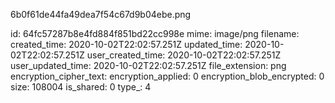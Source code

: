 6b0f61de44fa49dea7f54c67d9b04ebe.png

id: 64fc57287b8e4fd884f851bd22cc998e
mime: image/png
filename: 
created_time: 2020-10-02T22:02:57.251Z
updated_time: 2020-10-02T22:02:57.251Z
user_created_time: 2020-10-02T22:02:57.251Z
user_updated_time: 2020-10-02T22:02:57.251Z
file_extension: png
encryption_cipher_text: 
encryption_applied: 0
encryption_blob_encrypted: 0
size: 108004
is_shared: 0
type_: 4